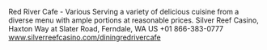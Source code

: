 Red River Cafe - Various
Serving a variety of delicious cuisine from a diverse menu with ample portions at reasonable prices.
Silver Reef Casino, Haxton Way at Slater Road, Ferndale, WA US
+01 866-383-0777
www.silverreefcasino.com/diningredrivercafe

